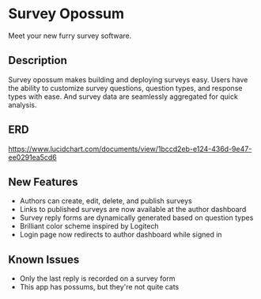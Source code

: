 # Survey Opossum

Meet your new furry survey software.

## Description

Survey opossum makes building and deploying surveys easy. Users have the ability to customize survey questions, question types, and response types with ease. And survey data are seamlessly aggregated for quick analysis.

## ERD
https://www.lucidchart.com/documents/view/1bccd2eb-e124-436d-9e47-ee0291ea5cd6

## New Features
* Authors can create, edit, delete, and publish surveys
* Links to published surveys are now available at the author dashboard
* Survey reply forms are dynamically generated based on question types
* Brilliant color scheme inspired by Logitech
* Login page now redirects to author dashboard while signed in



## Known Issues
* Only the last reply is recorded on a survey form
* This app has possums, but they're not quite cats
